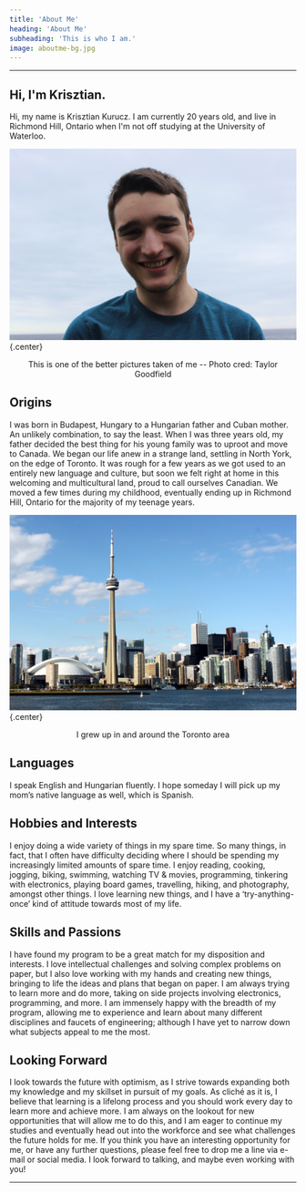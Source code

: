 ```yaml
---
title: 'About Me'
heading: 'About Me'
subheading: 'This is who I am.'
image: aboutme-bg.jpg
---
```


---

##  Hi, I'm Krisztian.

Hi, my name is Krisztian Kurucz. I am currently 20 years old, and live in Richmond Hill, Ontario when I'm not off studying at the University of Waterloo.

![This is one of the better pictures taken of me -- Photo cred: Taylor Goodfield](me.jpg?resize=400,300) {.center}
<p class="caption" align="center">This is one of the better pictures taken of me -- Photo cred: Taylor Goodfield</p>

## <i class="fa fa-globe" aria-hidden="true"></i> Origins

I was born in Budapest, Hungary to a Hungarian father and Cuban mother. An unlikely combination, to say the least. When I was three years old, my father decided the best thing for his young family was to uproot and move to Canada. We began our life anew in a strange land, settling in North York, on the edge of Toronto. It was rough for a few years as we got used to an entirely new language and culture, but soon we felt right at home in this welcoming and multicultural land, proud to call ourselves Canadian. We moved a few times during my childhood, eventually ending up in Richmond Hill, Ontario for the majority of my teenage years.

![I grew up in and around the Toronto area](toronto.jpg?resize=400,300) {.center}
<p class="caption" align="center">I grew up in and around the Toronto area</p>

## <i class="fa fa-language" aria-hidden="true"></i> Languages

I speak English and Hungarian fluently. I hope someday I will pick up my mom’s native language as well, which is Spanish.

## <i class="fa fa-book" aria-hidden="true"></i> Hobbies and Interests

I enjoy doing a wide variety of things in my spare time. So many things, in fact, that I often have difficulty deciding where I should be spending my increasingly limited amounts of spare time. I enjoy reading, cooking, jogging, biking, swimming, watching TV & movies, programming, tinkering with electronics, playing board games, travelling, hiking, and photography, amongst other things. I love learning new things, and I have a ‘try-anything-once’ kind of attitude towards most of my life.

## <i class="fa fa-puzzle-piece" aria-hidden="true"></i> Skills and Passions

I have found my program to be a great match for my disposition and interests. I love intellectual challenges and solving complex problems on paper, but I also love working with my hands and creating new things, bringing to life the ideas and plans that began on paper. I am always trying to learn more and do more, taking on side projects involving electronics, programming, and more. I am immensely happy with the breadth of my program, allowing me to experience and learn about many different disciplines and faucets of engineering; although I have yet to narrow down what subjects appeal to me the most.

## <i class="fa fa-forward" aria-hidden="true"></i> Looking Forward

I look towards the future with optimism, as I strive towards expanding both my knowledge and my skillset in pursuit of my goals. As cliché as it is, I believe that learning is a lifelong process and you should work every day to learn more and achieve more. I am always on the lookout for new opportunities that will allow me to do this, and I am eager to continue my studies and eventually head out into the workforce and see what challenges the future holds for me.  If you think you have an interesting opportunity for me, or have any further questions, please feel free to drop me a line via e-mail or social media. I look forward to talking, and maybe even working with you!

---